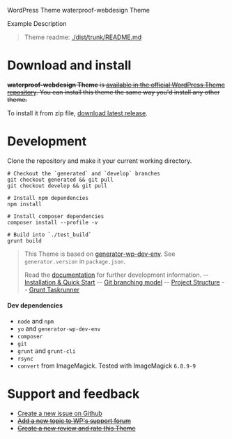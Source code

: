 WordPress Theme waterproof-webdesign Theme

Example Description

> Theme readme: [./dist/trunk/README.md](https://github.com/jhotadhari/Waterproof__waterproof-webdesign-info_wp-theme/tree/master/dist/trunk)

# Download and install

~~**waterproof-webdesign Theme** is [available in the official WordPress Theme repository](https://wordpress.org/themes/Waterproof__waterproof-webdesign-info_wp-theme/). You can install this theme the same way you'd install any other theme.~~

To install it from zip file, [download latest release](https://github.com/jhotadhari/Waterproof__waterproof-webdesign-info_wp-theme/releases/latest).

# Development

Clone the repository and make it your current working directory.

```
# Checkout the `generated` and `develop` branches
git checkout generated && git pull
git checkout develop && git pull

# Install npm dependencies
npm install

# Install composer dependencies
composer install --profile -v

# Build into `./test_build`
grunt build
```

> This Theme is based on [generator-wp-dev-env](https://github.com/croox/generator-wp-dev-env). See `generator.version` in `package.json`.
>
> Read the [documentation](https://github.com/croox/generator-wp-dev-env#documentation) for further development information.
> -- [Installation & Quick Start](https://htmlpreview.github.io/?https://github.com/croox/generator-wp-dev-env/blob/master/docs/generator-wp-dev-env.docset/Contents/Resources/Documents/Guide/installation_quick_start.html)
> -- [Git branching model](https://htmlpreview.github.io/?https://raw.githubusercontent.com/croox/generator-wp-dev-env/master/docs/generator-wp-dev-env.docset/Contents/Resources/Documents/Guide/git_branching_model.html)
> -- [Project Structure](https://htmlpreview.github.io/?https://raw.githubusercontent.com/croox/generator-wp-dev-env/master/docs/generator-wp-dev-env.docset/Contents/Resources/Documents/Guide/project_structure.html)
> -- [Grunt Taskrunner](https://htmlpreview.github.io/?https://raw.githubusercontent.com/croox/generator-wp-dev-env/master/docs/generator-wp-dev-env.docset/Contents/Resources/Documents/Guide/grunt_taskrunner.html)

#### Dev dependencies

- `node` and `npm`
- `yo` and `generator-wp-dev-env`
- `composer`
- `git`
- `grunt`  and  `grunt-cli`
- `rsync`
- `convert` from ImageMagick. Tested with ImageMagick `6.8.9-9`

# Support and feedback

* [Create a new issue on Github](https://github.com/jhotadhari/Waterproof__waterproof-webdesign-info_wp-theme/issues/new)
* ~~[Add a new topic to WP's support forum](https://wordpress.org/support/theme/Waterproof__waterproof-webdesign-info_wp-theme)~~
* ~~[Create a new review and rate this Theme](https://wordpress.org/support/theme/Waterproof__waterproof-webdesign-info_wp-theme/reviews/#new-post)~~
